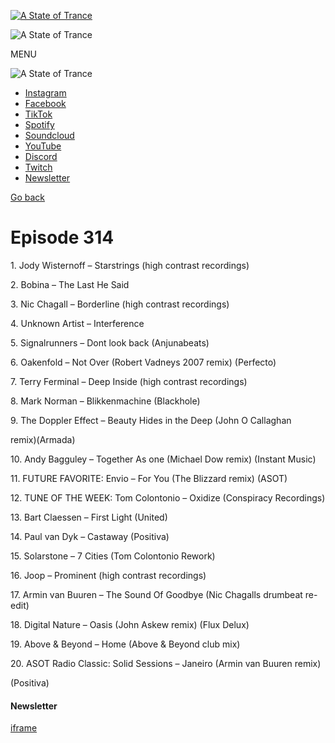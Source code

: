 [![A State of Trance](https://www.astateoftrance.com/wp-content/themes/asot/media/images/logo.svg)](https://www.astateoftrance.com/home/ "A State of Trance")

![A State of Trance](https://www.astateoftrance.com/wp-content/themes/asot/media/images/logo-word.svg)

MENU

![A State of Trance](https://www.astateoftrance.com/wp-content/themes/asot/media/images/logo-word.svg)

- [Instagram](http://instagram.com/asotlive "Instagram")
- [Facebook](https://www.facebook.com/astateoftrance "Facebook")
- [TikTok](https://www.tiktok.com/@asot.live "TikTok")
- [Spotify](https://open.spotify.com/artist/25mFVpuABa9GkGcj9eOPce "Spotify")
- [Soundcloud](https://soundcloud.com/astateoftrance "Soundcloud")
- [YouTube](http://www.youtube.com/asotrecordings "YouTube")
- [Discord](https://discord.com/invite/arminvanbuuren "Discord")
- [Twitch](https://www.twitch.tv/asot "Twitch")
- [Newsletter](https://cm.to/A3bqwI6 "Newsletter")

[Go back](javascript:void(0); "Go back")

# Episode 314

1\. Jody Wisternoff – Starstrings (high contrast recordings)

2\. Bobina – The Last He Said

3\. Nic Chagall – Borderline (high contrast recordings)

4\. Unknown Artist – Interference

5\. Signalrunners – Dont look back (Anjunabeats)

6\. Oakenfold – Not Over (Robert Vadneys 2007 remix) (Perfecto)

7\. Terry Ferminal – Deep Inside (high contrast recordings)

8\. Mark Norman – Blikkenmachine (Blackhole)

9\. The Doppler Effect – Beauty Hides in the Deep (John O Callaghan

remix)(Armada)

10\. Andy Bagguley – Together As one (Michael Dow remix) (Instant Music)

11\. FUTURE FAVORITE: Envio – For You (The Blizzard remix) (ASOT)

12\. TUNE OF THE WEEK: Tom Colontonio – Oxidize (Conspiracy Recordings)

13\. Bart Claessen – First Light (United)

14\. Paul van Dyk – Castaway (Positiva)

15\. Solarstone – 7 Cities (Tom Colontonio Rework)

16\. Joop – Prominent (high contrast recordings)

17\. Armin van Buuren – The Sound Of Goodbye (Nic Chagalls drumbeat re-edit)

18\. Digital Nature – Oasis (John Askew remix) (Flux Delux)

19\. Above & Beyond – Home (Above & Beyond club mix)

20\. ASOT Radio Classic: Solid Sessions – Janeiro (Armin van Buuren remix)

(Positiva)

#### Newsletter

[iframe](https://pages.cm.com/10928414000/86b133f0-a83b-46d5-a421-64e994558db4?embed=true)